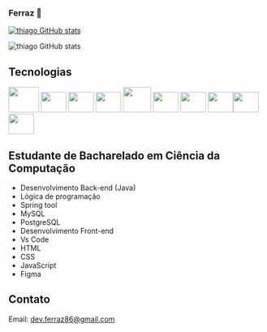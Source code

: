 ### Ferraz 👋
[![thiago GitHub stats](https://img.shields.io/badge/LinkedIn-0077B5?style=for-the-badge&logo=linkedin&logoColor=white)](https://www.linkedin.com/in/thiago-ferraz-2b3593299/)

![thiago GitHub stats](https://github-readme-stats.vercel.app/api?username=Thiagoferrazlopes&show_icons=true&theme=tokyonight)




          

## Tecnologias 


<img height="50"  width="60" src="https://cdn.jsdelivr.net/gh/devicons/devicon@latest/icons/java/java-original-wordmark.svg" /> <img height="40"  width="50" src="https://cdn.jsdelivr.net/gh/devicons/devicon@latest/icons/eclipse/eclipse-original.svg" /> <img height="40"  width="50" src="https://cdn.jsdelivr.net/gh/devicons/devicon@latest/icons/spring/spring-original.svg" /> <img height="40"  width="50" src="https://cdn.jsdelivr.net/gh/devicons/devicon@latest/icons/mysql/mysql-original.svg" /> <img height="50"  width="55"  src="https://cdn.jsdelivr.net/gh/devicons/devicon@latest/icons/postgresql/postgresql-original.svg" /> <img height="40"  width="50" src="https://cdn.jsdelivr.net/gh/devicons/devicon@latest/icons/javascript/javascript-original.svg" /> <img height="40"  width="50" src="https://cdn.jsdelivr.net/gh/devicons/devicon@latest/icons/html5/html5-original.svg" /> <img height="40"  width="50"  src="https://cdn.jsdelivr.net/gh/devicons/devicon@latest/icons/css3/css3-original.svg" /><img height="40"  width="50" src="https://cdn.jsdelivr.net/gh/devicons/devicon@latest/icons/vscode/vscode-original.svg" /> 
<img height="40"  width="50" src="https://cdn.jsdelivr.net/gh/devicons/devicon@latest/icons/figma/figma-original.svg" />
          
          
          
          
          




          


##
## Estudante de Bacharelado em Ciência da Computação 
- Desenvolvimento Back-end (Java)
- Lógica de programação
- Spring tool
- MySQL
- PostgreSQL
- Desenvolvimento Front-end
- Vs Code
- HTML
- CSS
- JavaScript
- Figma
  
## Contato
Email: dev.ferraz86@gmail.com

